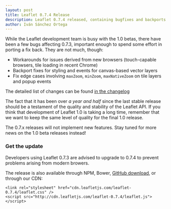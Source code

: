 ```yaml
---
layout: post
title: Leaflet 0.7.4 Release
description: Leaflet 0.7.4 released, containing bugfixes and backports.
author: Iván Sánchez Ortega
---
```


While the Leaflet development team is busy with the 1.0 betas, there have been a few bugs affecting 0.7.3, important enough to spend some effort in porting a fix back. They are not much, though:

- Workarounds for issues derived from new browsers (touch-capable browsers, tile loading in recent Chrome)
- Backport fixes for styling and events for canvas-based vector layers
- Fix edge cases involving `maxZoom`, `minZoom`, `maxNativeZoom` on tile layers and popup events

The detailed list of changes can be found [in the changelog](https://github.com/Leaflet/Leaflet/blob/master/CHANGELOG.md#074-sep-01-2015)

The fact that it has been over *a year and half* since the last stable release should be a testament of the quality and stability of the Leaflet API. If you think that development of Leaflet 1.0 is taking a long time, remember that we want to keep the same level of quality for the final 1.0 release.

The 0.7.x releases will not implement new features. Stay tuned for more news on the 1.0 beta releases instead!


### Get the update

Developers using Leaflet 0.7.3 are advised to upgrade to 0.7.4 to prevent problems arising from modern browers.

The release is also available through NPM, Bower, [GitHub download](https://github.com/Leaflet/Leaflet/archive/v0.7.4.zip), or through our CDN:

    <link rel="stylesheet" href="cdn.leafletjs.com/leaflet-0.7.4/leaflet.css" />
    <script src="http://cdn.leafletjs.com/leaflet-0.7.4/leaflet.js"></script>
